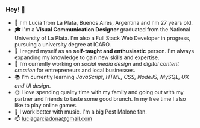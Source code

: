 ### Hey! 👋

<!--
**luciagarciadona/luciagarciadona** is a ✨ _special_ ✨ repository because its `README.md` (this file) appears on your GitHub profile.-->

- :raising_hand: I'm Lucia from La Plata, Buenos Aires, Argentina and I'm 27 years old.
- :mortar_board: I'm a **Visual Communication Designer** graduated from the National University of La Plata. I'm also a Full Stack Web Developer in progress, pursuing a university degree at ICARO.
- :speech_balloon: I regard myself as an **self-taught and enthusiastic** person. I'm always expanding my knowledge to gain new skills and expertise.
- 🔭 I’m currently working on _social media design_ and _digital content creation_ for entrepreneurs and local businesses. 
- :books: I’m currently learning _JavaScript, HTML, CSS, NodeJS, MySQL, UX and UI design_.
- :sun_with_face: I love spending quality time with my family and going out with my partner and friends to taste some good brunch. In my free time I also like to play online games. 
- :musical_note: I work better with music. I'm a big Post Malone fan.
- 📫 luciagarciadona@gmail.com
